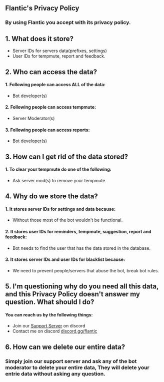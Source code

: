 ## **Flantic's Privacy Policy**
### By using Flantic you accept with its privacy policy.

## 1. What does it store?

 - Server IDs for servers data(prefixes, settings)
 - User IDs for tempmute, report and feedback.

## 2. Who can access the data?

 #### 1. Following people can access ALL of the data:
 -  Bot developer(s)

#### 2. Following people can access tempmute:
- Server Moderator(s)

#### 3. Following people can access reports:
- Bot developer(s)

## 3. How can I get rid of the data stored? 

#### 1. To clear your tempmute do one of the following:
- Ask server mod(s) to remove your tempmute


## 4. Why do we store the data?

#### 1. It stores server IDs for settings and data because:
- Without those most of the bot wouldn't be functional.

#### 2. It stores user IDs for reminders, tempmute, suggestion, report and feedback:
- Bot needs to find the user that has the data stored in the database.

#### 3. It stores server IDs and user IDs for blacklist because:
- We need to prevent people/servers that abuse the bot, break bot rules.


## 5. I'm questioning why do you need all this data, and this Privacy Policy doesn't answer my question. What should I do?

#### You can reach us by the following things:
- Join our [Support Server](https://discord.gg/2JrxEPtszD) on discord
- Contact me on discord [discord.gg/flantic](https://discord.gg/2JrxEPtszD)

## 6. How can we delete our entire data?

### Simply join our support server and ask any of the bot moderator to delete your entire data, They will delete your entrie data without asking any question.
